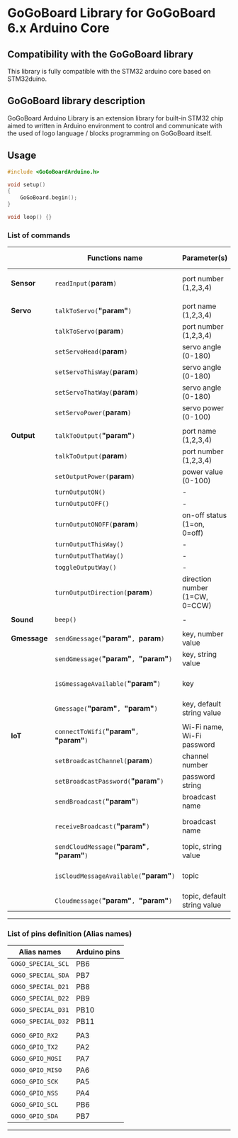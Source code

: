 # GoGoBoard Library for GoGoBoard 6.x Arduino Core

## Compatibility with the GoGoBoard library

This library is fully compatible with the STM32 arduino core based on STM32duino.

## GoGoBoard library description

GoGoBoard Arduino Library is an extension library for built-in STM32 chip aimed to written in Arduino environment to control and communicate with the used of logo language / blocks programming on GoGoBoard itself.

## Usage

```cpp
#include <GoGoBoardArduino.h>

void setup()
{
    GoGoBoard.begin();
}

void loop() {}
```

### List of commands

|              | Functions name                                  | Parameter(s)                   | Return value               |
| ------------ | ----------------------------------------------- | ------------------------------ | -------------------------- |
| **Sensor**   | `readInput(`**param**`)`                        | port number (1,2,3,4)          | sensor value (0-1023)      |
|              |
| **Servo**    | `talkToServo(`**"param"**`)`                    | port name (1,2,3,4)            | -                          |
|              | `talkToServo(`**param**`)`                      | port number (1,2,3,4)          | -                          |
|              | `setServoHead(`**param**`)`                     | servo angle (0-180)            | -                          |
|              | `setServoThisWay(`**param**`)`                  | servo angle (0-180)            | -                          |
|              | `setServoThatWay(`**param**`)`                  | servo angle (0-180)            | -                          |
|              | `setServoPower(`**param**`)`                    | servo power (0-100)            | -                          |
|              |
| **Output**   | `talkToOutput(`**"param"**`)`                   | port name (1,2,3,4)            | -                          |
|              | `talkToOutput(`**param**`)`                     | port number (1,2,3,4)          | -                          |
|              | `setOutputPower(`**param**`)`                   | power value (0-100)            | -                          |
|              | `turnOutputON()`                                | -                              | -                          |
|              | `turnOutputOFF()`                               | -                              | -                          |
|              | `turnOutputONOFF(`**param**`)`                  | on-off status (1=on, 0=off)    | -                          |
|              | `turnOutputThisWay()`                           | -                              | -                          |
|              | `turnOutputThatWay()`                           | -                              | -                          |
|              | `toggleOutputWay()`                             | -                              | -                          |
|              | `turnOutputDirection(`**param**`)`              | direction number (1=CW, 0=CCW) | -                          |
|              |
| **Sound**    | `beep()`                                        | -                              | -                          |
|              |
| **Gmessage** | `sendGmessage(`**"param"**`, `**param**`)`      | key, number value              | -                          |
|              | `sendGmessage(`**"param"**`, `**"param"**`)`    | key, string value              | -                          |
|              | `isGmessageAvailable(`**"param"**`)`            | key                            | new message ? (true/false) |
|              | `Gmessage(`**"param"**`, `**"param"**`)`        | key, default string value      | string message             |
|              |
| **IoT**      | `connectToWifi(`**"param"**`, `**"param"**`)`   | Wi-Fi name, Wi-Fi password     | -                          |
|              | `setBroadcastChannel(`**param**`)`              | channel number                 | -                          |
|              | `setBroadcastPassword(`**"param**"`)`           | password string                | -                          |
|              | `sendBroadcast(`**"param"**`)`                  | broadcast name                 | -                          |
|              | `receiveBroadcast(`**"param"**`)`               | broadcast name                 | new message ? (true/false) |
|              | `sendCloudMessage(`**"param"**`, `**"param"**`)`| topic, string value            | -                          |
|              | `isCloudMessageAvailable(`**"param"**`)`        | topic                          | new message ? (true/false) |
|              | `Cloudmessage(`**"param"**`, `**"param"**`)`    | topic, default string value    | string message             |
---

### List of pins definition (Alias names)

| Alias names        | Arduino pins |
| ------------------ | ------------ |
| `GOGO_SPECIAL_SCL` | PB6          |
| `GOGO_SPECIAL_SDA` | PB7          |
| `GOGO_SPECIAL_D21` | PB8          |
| `GOGO_SPECIAL_D22` | PB9          |
| `GOGO_SPECIAL_D31` | PB10         |
| `GOGO_SPECIAL_D32` | PB11         |
|                    |              |
| `GOGO_GPIO_RX2`    | PA3          |
| `GOGO_GPIO_TX2`    | PA2          |
| `GOGO_GPIO_MOSI`   | PA7          |
| `GOGO_GPIO_MISO`   | PA6          |
| `GOGO_GPIO_SCK`    | PA5          |
| `GOGO_GPIO_NSS`    | PA4          |
| `GOGO_GPIO_SCL`    | PB6          |
| `GOGO_GPIO_SDA`    | PB7          |

---
